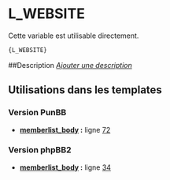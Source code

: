 # L_WEBSITE


Cette variable est utilisable directement.

```html
{L_WEBSITE}
```

##Description
[*Ajouter une description*](https://fa-tvars.appspot.com/var/L_WEBSITE)

## Utilisations dans les templates

### Version PunBB
* __[memberlist_body](../tpl/var/punbb/memberlist_body.md#readme) :__ ligne [72](../tpl/src/punbb/memberlist_body.tpl#L72)

### Version phpBB2
* __[memberlist_body](../tpl/var/subsilver/memberlist_body.md#readme) :__ ligne [34](../tpl/src/subsilver/memberlist_body.tpl#L34)